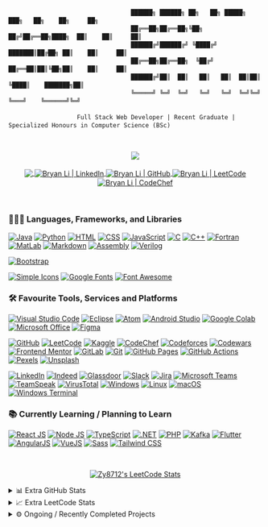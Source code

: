 ```

                                  ██████╗ ██████╗ ██╗   ██╗ █████╗ ███╗   ██╗    ██╗     ██╗
                                  ██╔══██╗██╔══██╗╚██╗ ██╔╝██╔══██╗████╗  ██║    ██║     ██║
                                  ██████╔╝██████╔╝ ╚████╔╝ ███████║██╔██╗ ██║    ██║     ██║
                                  ██╔══██╗██╔══██╗  ╚██╔╝  ██╔══██║██║╚██╗██║    ██║     ██║
                                  ██████╔╝██║  ██║   ██║   ██║  ██║██║ ╚████║    ███████╗██║
                                  ╚═════╝ ╚═╝  ╚═╝   ╚═╝   ╚═╝  ╚═╝╚═╝  ╚═══╝    ╚══════╝╚═╝
                    
                   Full Stack Web Developer | Recent Graduate | Specialized Honours in Computer Science (BSc)
```
<br>
<p align="center">
<a href="https://github.com/Zy8712">
   <!-- <img src="https://github-stats-alpha.vercel.app/api?username=Zy8712&cc=010101&tc=37BCF6&ic=fff&bc=0000&count_private=true"> -->
   <img src="https://github-stats-alpha.vercel.app/api?username=Zy8712&cc=1a1b27&tc=70a5fd&ic=bf91f3&bc=1a1b27&count_private=true">
</p>
<p align="center">
<img align="center" class="img" src="https://komarev.com/ghpvc/?username=Bz8712&color=brightgreen&label=Profile+Visits" />
<a href="https://www.linkedin.com/in/bryan-li-a15437250/" target="__blank">
    <img align="center" alt="Bryan Li | LinkedIn" src="https://img.shields.io/badge/LinkedIn-Bryan_Li-0072b1?style=flat&logo=linkedin&logoColor=white" />
</a>
<a href="https://github.com/Zy8712" target="_blank">
  <img align="center" alt="Bryan Li | GitHub" src="https://img.shields.io/badge/GitHub-Zy8712-181717?style=flat&logo=github&logoColor=white" />
</a>
<a href="https://leetcode.com/Zy8712/" target="_blank">
  <img align="center" alt="Bryan Li | LeetCode" src="https://img.shields.io/badge/LeetCode-Zy8712-FFA116?style=flat&logo=leetcode&logoColor=white" />
</a>
<a href="https://www.codechef.com/users/zy8712" target="_blank">
  <img align="center" alt="Bryan Li | CodeChef" src="https://img.shields.io/badge/CodeChef-zy8712-5B4638?style=flat&logo=codechef&logoColor=white" />
</a>
</p>

<br>

### 👨🏼‍💻 Languages, Frameworks, and Libraries
[![Java](https://img.shields.io/badge/Java-ED8B00?logo=java&logoColor=white)](https://www.java.com/)
[![Python](https://img.shields.io/badge/Python-3670A0?logo=python&logoColor=ffdd54)](https://www.python.org/)
[![HTML](https://img.shields.io/badge/HTML5-E34F26?logo=html5&logoColor=white)](https://html.com/)
[![CSS](https://img.shields.io/badge/CSS3-1572B6?logo=css3&logoColor=white)](https://www.w3.org/Style/CSS/Overview.en.html)
[![JavaScript](https://img.shields.io/badge/JavaScript-black?logo=javascript&logoColor=yellow)](https://www.javascript.com/)
[![C](https://img.shields.io/badge/C-A8B9CC?logo=c&logoColor=white)](https://en.wikipedia.org/wiki/C_(programming_language))
[![C++](https://img.shields.io/badge/C++-00599C?logo=c%2B%2B&logoColor=white)](https://en.wikipedia.org/wiki/C%2B%2B) 
[![Fortran](https://img.shields.io/badge/Fortran-white?logo=fortran&logoColor=734f96)](https://fortran-lang.org/)
[![MatLab](https://img.shields.io/badge/MatLab-8B4000?logo=assembly&logoColor=white)](https://www.mathworks.com/products/matlab.html)
[![Markdown](https://img.shields.io/badge/Markdown-000000?logo=markdown&logoColor=white)](https://en.wikipedia.org/wiki/Markdown)
[![Assembly](https://img.shields.io/badge/Assembly-6E4C13?logo=assembly&logoColor=white)](https://en.wikipedia.org/wiki/Assembly_language)
[![Verilog](https://img.shields.io/badge/Verilog-00008B?logo=verilog&logoColor=green)](https://en.wikipedia.org/wiki/Verilog)

[![Bootstrap](https://img.shields.io/badge/Bootstrap-7952B3?logo=bootstrap&logoColor=white)](https://getbootstrap.com/)

[![Simple Icons](https://img.shields.io/badge/Simple_Icons-111111?logo=simple-icons&logoColor=white)](https://simpleicons.org/)
[![Google Fonts](https://img.shields.io/badge/Google_Fonts-4285F4?logo=google-fonts&logoColor=white)](https://fonts.google.com/)
[![Font Awesome](https://img.shields.io/badge/Font_Awesome-528DD7?logo=font-awesome&logoColor=white)](https://fontawesome.com/)


### 🛠 Favourite Tools, Services and Platforms
[![Visual Studio Code](https://img.shields.io/badge/Visual_Studio_Code-007ACC?logo=visual-studio-code&logoColor=white)](https://code.visualstudio.com/)
[![Eclipse](https://img.shields.io/badge/Eclipse-2C2255?logo=eclipse-ide&logoColor=white)](https://www.eclipse.org/)
[![Atom](https://img.shields.io/badge/Atom-66595C?logo=atom&logoColor=white)](https://atom.io/)
[![Android Studio](https://img.shields.io/badge/Android_Studio-3DDC84?logo=android-studio&logoColor=white)](https://developer.android.com/studio)
[![Google Colab](https://img.shields.io/badge/Google_Collab-F9AB00?logo=google-colab&logoColor=white)](https://colab.research.google.com/)
[![Microsoft Office](https://img.shields.io/badge/Microsoft_Office-D83B01?logo=microsoft-office&logoColor=white)](https://www.office.com/)
[![Figma](https://img.shields.io/badge/Figma-A259FF?logo=figma&logoColor=white)](https://figma.com)

[![GitHub](https://img.shields.io/badge/GitHub-181717?logo=github&logoColor=white)](https://github.com/)
[![LeetCode](https://img.shields.io/badge/LeetCode-FFA116?logo=leetcode&logoColor=white)](https://leetcode.com/)
[![Kaggle](https://img.shields.io/badge/Kaggle-20BEFF?logo=kaggle&logoColor=white)](https://www.kaggle.com/)
[![CodeChef](https://img.shields.io/badge/CodeChef-5B4638?logo=codechef&logoColor=white)](https://www.codechef.com/)
[![Codeforces](https://img.shields.io/badge/Codeforces-1F8ACB?logo=codeforces&logoColor=white)](https://codeforces.com/)
[![Codewars](https://img.shields.io/badge/Codewars-B1361E?logo=codewars&logoColor=white)](https://www.codewars.com/)
[![Frontend Mentor](https://img.shields.io/badge/Frontend_Mentor-3F54A3?logo=frontend-mentor&logoColor=white)](https://www.frontendmentor.io/)
[![GitLab](https://img.shields.io/badge/GitLab-FC6D26?logo=gitlab&logoColor=white)](https://about.gitlab.com/)
[![Git](https://img.shields.io/badge/Git-F05032?logo=git&logoColor=white)](https://git-scm.com/)
[![GitHub Pages](https://img.shields.io/badge/GitHub_Pages-222222?logo=github-pages&logoColor=white)](https://pages.github.com/)
[![GitHub Actions](https://img.shields.io/badge/GitHub_Actions-2088FF?logo=github-actions&logoColor=white)](https://github.com/features/actions)
[![Pexels](https://img.shields.io/badge/Pexels-05A081?logo=pexels&logoColor=white)](https://www.pexels.com/)
[![Unsplash](https://img.shields.io/badge/Unsplash-000000?logo=unsplash&logoColor=white)](https://unsplash.com/)

[![LinkedIn](https://img.shields.io/badge/LinkedIn-0A66C2?logo=linkedin&logoColor=white)](https://www.linkedin.com/)
[![Indeed](https://img.shields.io/badge/Indeed-003A9B?logo=indeed&logoColor=white)](https://indeed.com/)
[![Glassdoor](https://img.shields.io/badge/Glassdoor-0CAA41?logo=glassdoor&logoColor=white)](https://www.glassdoor.ca/index.htm)
[![Slack](https://img.shields.io/badge/Slack-4A154B?logo=slack&logoColor=white)](https://slack.com/)
[![Jira](https://img.shields.io/badge/Jira-0052CC?logo=jira&logoColor=white)](https://www.atlassian.com/software/jira)
[![Microsoft Teams](https://img.shields.io/badge/Microsoft_Teams-6264A7?logo=microsoft-teams&logoColor=white)](https://www.microsoft.com/en-ca/microsoft-teams/log-in)
[![TeamSpeak](https://img.shields.io/badge/TeamSpeak-2580C3?logo=teamspeak&logoColor=white)](https://teamspeak.com/)
[![VirusTotal](https://img.shields.io/badge/VirusTotal-white?logo=virustotal&logoColor=blue)](https://www.virustotal.com/gui/home/upload/)
[![Windows](https://img.shields.io/badge/Windows-0078D6?logo=windows&logoColor=white)](https://www.microsoft.com/en-ca/windows)
[![Linux](https://img.shields.io/badge/Linux-FCC624?logo=linux&logoColor=black)](https://www.linux.org/)
[![macOS](https://img.shields.io/badge/macOS-000000?logo=macos&logoColor=white)](https://en.wikipedia.org/wiki/MacOS)
[![Windows Terminal](https://img.shields.io/badge/Windows_Terminal-4D4D4D?logo=windows-terminal&logoColor=white)](https://www.microsoft.com/store/apps/9n0dx20hk701)


### 📚 Currently Learning / Planning to Learn
[![React JS](https://img.shields.io/badge/React_JS-61DAFB?logo=react&logoColor=white)](https://reactjs.org/)
[![Node JS](https://img.shields.io/badge/Node_JS-339933?logo=node.js&logoColor=white)](https://nodejs.org/en/)
[![TypeScript](https://img.shields.io/badge/TypeScript-3178C6?logo=typescript&logoColor=white)](https://www.typescriptlang.org/)
[![.NET](https://img.shields.io/badge/.NET-512BD4?logo=.net&logoColor=white)](https://dotnet.microsoft.com/en-us/)
[![PHP](https://img.shields.io/badge/PHP-777BB4?logo=php&logoColor=white)](https://www.php.net/)
[![Kafka](https://img.shields.io/badge/Kafka-231F20?logo=apache-kafka&logoColor=white)](https://kafka.apache.org/)
[![Flutter](https://img.shields.io/badge/Flutter-02569B?logo=flutter&logoColor=white)](https://flutter.dev/)
[![AngularJS](https://img.shields.io/badge/AngularJS-E23237?logo=angularjs&logoColor=white)](https://angularjs.org/)
[![VueJS](https://img.shields.io/badge/VueJS-4FC08D?logo=vue.js&logoColor=white)](https://vuejs.org/)
[![Sass](https://img.shields.io/badge/Sass-CC6699?logo=sass&logoColor=white)](https://sass-lang.com/)
[![Tailwind CSS](https://img.shields.io/badge/Tailwind_CSS-06B6D4?logo=tailwind-css&logoColor=white)](https://tailwindcss.com/)

<br>
<p align="center">
 <a href="https://leetcode.com/Zy8712/" target="_blank">
    <img title="Zy8712's LeetCode Stats" alt="Zy8712's LeetCode Stats" src="https://leetcard.jacoblin.cool/Zy8712?theme=unicorn&font=Paprika&ext=activity" />
  </a>
  <br>
</p>

<details>
  <summary> 📊 Extra GitHub Stats </summary>
  <br>
  <div align="center"; style="display: flex; flex-direction: row;">
    <img src="https://github-readme-streak-stats.herokuapp.com/?user=zy8712&theme=tokyonight" alt="mystreak"/>
    <img class="img" src="http://github-profile-summary-cards.vercel.app/api/cards/profile-details?username=Zy8712&theme=tokyonight" alt="github_profile_stats" />
    <img class="img" src="http://github-profile-summary-cards.vercel.app/api/cards/repos-per-language?username=Zy8712&theme=tokyonight" />
    <img class="img" src="http://github-profile-summary-cards.vercel.app/api/cards/most-commit-language?username=Zy8712&theme=tokyonight" />
    <img height="180em" src="https://github-readme-stats.vercel.app/api?username=Zy8712&show_icons=true&hide_border=true&&count_private=true&include_all_commits=true&env=PAT_1&theme=dark" /> 
    <img height="180em" src="https://github-readme-stats.vercel.app/api/top-langs/?username=Zy8712&show_icons=true&hide_border=true&layout=compact&langs_count=8&env=PAT_1&theme=dark"/>
    <picture>
      <source media="(prefers-color-scheme: dark)" srcset="https://github.com/zy8712/zy8712/raw/output/github-snake-dark.svg">
      <source media="(prefers-color-scheme: light)" srcset="https://github.com/zy8712/zy8712/raw/output/github-snake.svg">
      <img alt="snk" src="https://github.com/zy8712/zy8712/raw/output/github-snake.svg">
    </picture>
  </div>
</details>

<details>
  <summary> 📈 Extra LeetCode Stats </summary>
  <br>
  <p align="center">
    <a href="https://leetcode.com/Zy8712/" target="_blank">
      <img title="Zy8712's LeetCode Stats" alt="Zy8712's LeetCode Stats" src="https://leetcard.jacoblin.cool/Zy8712?theme=unicorn&font=Paprika&ext=heatmap" />
    </a><br>
    <a href="https://leetcode.com/Zy8712/" target="_blank">
      <img title="Zy8712's LeetCode Stats" alt="Zy8712's LeetCode Stats" src="https://leetcode-stats-six.vercel.app/?username=Zy8712&theme=dark">
    </a>
  </p>
</details>

<details>
  <summary> ⚙️ Ongoing / Recently Completed Projects </summary>
  <br>
  <table>
    <tr><td>Project Name</td><td>Programming Languages</td><td>GitHub Repository</td><td>Start Date</td><td>End Date</td></tr>
    <tr><td>Personal Portfolio Website Ver.1</td><td>HTML, CSS, Javascript</td><td><a href="https://github.com/Zy8712/zy8712.github.io"> Link </a></td><td>December 25th, 2022</td><td>December 31st, 2022</td></tr>
    <tr><td>Kaggle Competition - Titanic - Machine Learning from Disaster</td><td>Python</td><td><a href="https://github.com/Zy8712/Kaggle-Competition-Titanic---Machine-Learning-from-Disaster"> Link </a></td><td>February 24th, 2022</td><td>N/A</td></tr>
    <tr><td>Hunt The Ace</td><td>HTML, CSS, Javascript</td><td><a href="https://github.com/Zy8712/HuntTheAceJSGame"> Link </a></td><td>March 11th, 2023</td><td>March 13th, 2023</td></tr>
    <tr><td>Snake Game</td><td>Java</td><td><a href="https://github.com/Zy8712/SnakeGame"> Link </a></td><td>Start Date</td><td>N/A</td></tr>
    <tr><td>Pong Game</td><td>Java</td><td><a href="https://github.com/Zy8712/PongGame"> Link </a></td><td>Start Date</td><td>N/A</td></tr>
    <tr><td>Tweet Extractor w/OpenAI Implementation</td><td>Python</td><td><a href="https://github.com/Zy8712/Tweet-Extractor-Deal-Hunter"> Link </a></td><td>January 28th, 2023</td><td>January 29th, 2023</td></tr>
    <tr><td>Planet Blaster Minigame Ver. 1.0</td><td>Javascript, HTML, CSS</td><td><a href="https://github.com/Zy8712/PlanetBlaster"> Link </a></td><td>February 19th, 2023</td><td>March 1st, 2023</td></tr>
     <tr><td>Planet Blaster Minigame Ver. 2.0</td><td>Javascript, HTML, CSS</td><td><a href="https://github.com/Zy8712/Earth-Defender-Minigame-v2"> Link </a></td><td>March 4th, 2023</td><td>N/A</td></tr>
    <tr><td>Portfolio Site Bootstrap Ver.</td><td>HTML, CSS, Javascript</td><td><a href="https://github.com/Zy8712/Portfolio-Site-Written-in-Bootstrap"> Link </a></td><td>March 1st, 2023</td><td>N/A</td></tr>
    <tr><td>Tic Tac Toe.</td><td>Java</td><td></td><td>March 14th, 2023</td><td>N/A</td></tr>
  </table>
</details>
